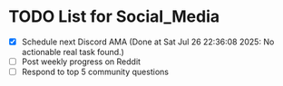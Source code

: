 # TODO List for Social_Media

- [x] Schedule next Discord AMA  (Done at Sat Jul 26 22:36:08 2025: No actionable real task found.)
- [ ] Post weekly progress on Reddit
- [ ] Respond to top 5 community questions